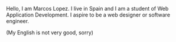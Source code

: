 Hello, I am Marcos Lopez. I live in Spain and I am a student of Web Application Development. I aspire to be a web designer or software engineer.

(My English is not very good, sorry)
